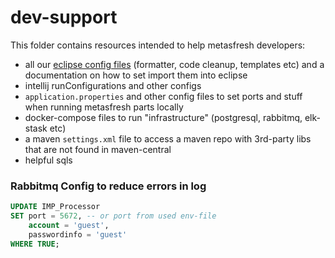 # dev-support

This folder contains resources intended to help metasfresh developers:
* all our [eclipse config files](https://github.com/metasfresh/metasfresh-dev/tree/master/eclipse-config) (formatter, code cleanup, templates etc) and a documentation on how to set import them into eclipse
* intellij runConfigurations and other configs
* `application.properties` and other config files to set ports and stuff when running metasfresh parts locally
* docker-compose files to run "infrastructure" (postgresql, rabbitmq, elk-stask etc)
* a maven `settings.xml` file to access a maven repo with 3rd-party libs that are not found in maven-central
* helpful sqls


### Rabbitmq Config to reduce errors in log 

```sql
UPDATE IMP_Processor 
SET port = 5672, -- or port from used env-file
    account = 'guest', 
    passwordinfo = 'guest' 
WHERE TRUE;
```